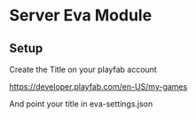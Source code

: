 # Server Eva Module

## Setup

Create the Title on your playfab account

https://developer.playfab.com/en-US/my-games

And point your title in eva-settings.json
